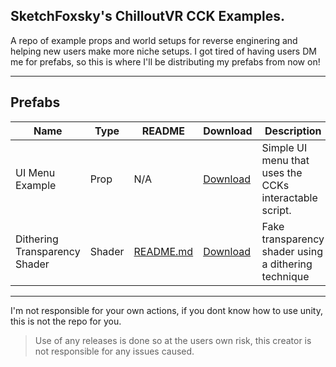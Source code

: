 ## SketchFoxsky's ChilloutVR CCK Examples.
A repo of example props and world setups for reverse enginering and helping new users make more niche setups.
I got tired of having users DM me for prefabs, so this is where I'll be distributing my prefabs from now on!

---

## Prefabs

| Name                  | Type     | README                                          | Download                                                                                                                                | Description                               |
|-----------------------|----------|-------------------------------------------------|-----------------------------------------------------------------------------------------------------------------------------------------|------------------------------------------|
| UI Menu Example| Prop   | N/A | [Download](https://github.com/SketchFoxsky/CVR_Examples/releases/tag/UIPropExample) | Simple UI menu that uses the CCKs interactable script. |
| Dithering Transparency Shader| Shader| [README.md](https://github.com/SketchFoxsky/CVR_Examples/blob/main/DitheringTransparency/README.md) | [Download](https://github.com/SketchFoxsky/CVR_Examples/releases/tag/DitheringShader) | Fake transparency shader using a dithering technique|
---

I'm not responsible for your own actions, if you dont know how to use unity, this is not the repo for you.

> Use of any releases is done so at the users own risk, this creator is not responsible for any issues caused.

